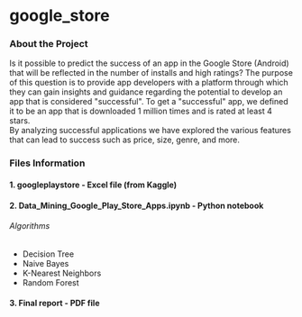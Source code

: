 # google_store

### About the Project

Is it possible to predict the success of an app in the Google Store (Android) that will be reflected in the number of installs and high ratings?
The purpose of this question is to provide app developers with a platform through which they can gain insights and guidance regarding the potential to develop an app that is considered "successful".
To get a "successful" app, we defined it to be an app that is downloaded 1 million times and is rated at least 4 stars.  
By analyzing successful applications we have explored the various features that can lead to success such as price, size, genre, and more.

### Files Information
#### 1. googleplaystore - Excel file (from Kaggle) 
#### 2. Data_Mining_Google_Play_Store_Apps.ipynb - Python notebook
###### Algorithms
* Decision Tree
* Naive Bayes
* K-Nearest Neighbors
* Random Forest
#### 3. Final report - PDF file
